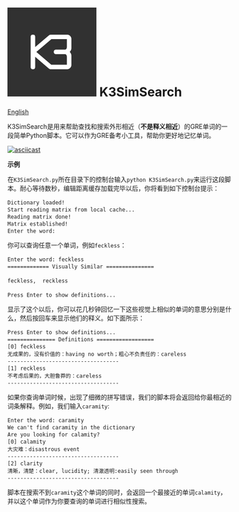 ![K3SimSearch](./k3simsearch.png)
K3SimSearch
==================
[English](./README.md)

K3SimSearch是用来帮助查找和搜索外形相近（**不是释义相近**）的GRE单词的一段简单Python脚本。它可以作为GRE备考小工具，帮助你更好地记忆单词。

[![asciicast](https://asciinema.org/a/35666.png)](https://asciinema.org/a/35666)

**示例**

在`K3SimSearch.py`所在目录下的控制台输入`python K3SimSearch.py`来运行这段脚本。耐心等待数秒，编辑距离缓存加载完毕以后，你将看到如下控制台提示：

```
Dictionary loaded!
Start reading matrix from local cache...
Reading matrix done!
Matrix established!
Enter the word:
```

你可以查询任意一个单词，例如`feckless`：

```
Enter the word: feckless
============= Visually Similar ===============

feckless,  reckless

Press Enter to show definitions...
```
显示了这个以后，你可以花几秒钟回忆一下这些视觉上相似的单词的意思分别是什么，然后按回车来显示他们的释义。如下面所示：
```
Press Enter to show definitions...
=============== Definitions ==================
[0] feckless
无成果的，没有价值的：having no worth；粗心不负责任的：careless
-----------------------------------
[1] reckless
不考虑后果的，大胆鲁莽的：careless
-----------------------------------
```
如果你查询单词时候，出现了细微的拼写错误，我们的脚本将会返回给你最相近的词条解释。例如，我们输入`caramity`:

```
Enter the word: caramity
We can't find caramity in the dictionary
Are you looking for calamity?
[0] calamity
大灾难：disastrous event
-----------------------------------
[2] clarity
清晰，清楚：clear, lucidity; 清澈透明:easily seen through
-----------------------------------
```
脚本在搜索不到`caramity`这个单词的同时，会返回一个最接近的单词`calamity`，并以这个单词作为你要查询的单词进行相似性搜索。
